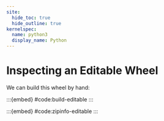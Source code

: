 ```yaml
---
site:
  hide_toc: true
  hide_outline: true
kernelspec:
  name: python3
  display_name: Python
---
```


# Inspecting an Editable Wheel

We can build this wheel by hand:

:::{embed} #code:build-editable
:::

:::{embed} #code:zipinfo-editable
:::
